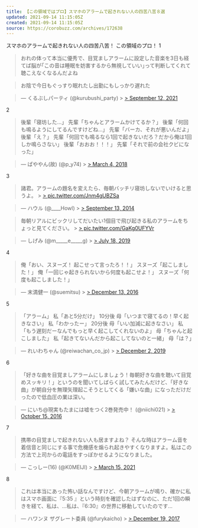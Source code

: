 ```yaml
---
title: 【この領域ではプロ】スマホのアラームで起きれない人の四苦八苦８選
updated: 2021-09-14 11:15:05Z
created: 2021-09-14 11:15:05Z
source: https://corobuzz.com/archives/172638
---
```


スマホのアラームで起きれない人の四苦八苦！
この領域のプロ！
1

> おれの体って本当に優秀で、目覚ましアラームに設定した音楽を3日も経てば脳が｢この音は睡眠を妨害するから無視していい｣って判断してくれて聴こえなくなるんだよね

> お陰で今日もぐっすり眠れたし出勤にもしっかり遅れた

> — くるぶしパーティ (@kurubushi_party) > [> September 12, 2021](https://twitter.com/kurubushi_party/status/1437181039579852802?ref_src=twsrc%5Etfw)

2
> 後輩「寝坊した…」
> 先輩「ちゃんとアラームかけてるか？」
> 後輩「何回も鳴るようにしてるんですけどね…」
> 先輩「バーカ、それが悪いんだよ」
> 後輩「え？」
> 先輩「何回でも鳴るなら1回で起きないだろ？だから俺は1回しか鳴らさない」
> 後輩「おおお！！！」
> 先輩「それで前の会社クビになった」

> — ぱややん(故) (@p_y74) > [> March 4, 2018](https://twitter.com/p_y74/status/970424922467057665?ref_src=twsrc%5Etfw)

3

> 諸君。アラームの題名を変えたら、毎朝バッチリ寝坊しないでいけると思うよ。 > [> pic.twitter.com/Jnm4gUBZSa](http://t.co/Jnm4gUBZSa)

> — ハウル (@____Howl) > [> September 13, 2014](https://twitter.com/____Howl/status/510801670536585217?ref_src=twsrc%5Etfw)

> 毎朝リアルにビックリしてだいたい1個目で飛び起きる私のアラームをちょっと見てください。 > [> pic.twitter.com/GaKg0UFYVr](https://t.co/GaKg0UFYVr)

> — しげみ (@m_____e_____g) > [> July 18, 2019](https://twitter.com/m_____e_____g/status/1151870934057226240?ref_src=twsrc%5Etfw)

4
> 俺「おい、スヌーズ！ 起こせって言ったろ！！」
> スヌーズ「起こしました！」
> 俺「一回じゃ起きられないから何度も起こせよ！」
> スヌーズ「何度も起こしました！」

> — 末満健一 (@suemitsu) > [> December 13, 2016](https://twitter.com/suemitsu/status/808517370742337536?ref_src=twsrc%5Etfw)

5
> 「アラーム」
> 私「あと5分だけ」
> 10分後
> 母「いつまで寝てるの！早く起きなさい」
> 私「わかったー」
> 20分後
> 母「いい加減に起きなさい」
> 私「もう遅刻だーなんでもっと早く起こしてくれないのよ」
> 母「ちゃんと起こしました」
> 私「起きてないんだから起こしてないのと一緒」
> 母「は？」

> — れいわちゃん (@reiwachan_co_jp) > [> December 2, 2019](https://twitter.com/reiwachan_co_jp/status/1201400430430801921?ref_src=twsrc%5Etfw)

6

> 「好きな曲を目覚ましアラームにしましょう！毎朝好きな曲を聴いて目覚めスッキリ！」というのを聞いてしばらく試してみたんだけど、「好きな曲」が朝自分を無理矢理起こそうとしてくる「嫌いな曲」になっただけだったので低血圧の業は深い。

> — にいち@現実もたまには嘘をつく2巻発売中！ (@niichi021) > [> October 15, 2016](https://twitter.com/niichi021/status/787089783252148224?ref_src=twsrc%5Etfw)

7

> 携帯の目覚ましで起きれない人も居ますよね？ そんな時はアラーム音を着信音と同じにする事で危機感を煽られ起きやすくなりますよ。私はこの方法で上司からの電話をすっぽかせるようになりました。

> — こっしー(16) (@K0MEIJI) > [> March 15, 2021](https://twitter.com/K0MEIJI/status/1371473251554095106?ref_src=twsrc%5Etfw)

8

> これは本当にあった怖い話なんですけど、今朝アラームが鳴り、確かに私はスマホ画面に『5:35 』という時刻を確認したはずなのに、ただ1回の瞬きを経て、私は、…私は、『6:30』の世界に移動していたのです…

> — ハワンヌ ザグレート委員 (@furykaicho) > [> December 19, 2017](https://twitter.com/furykaicho/status/942908516976680960?ref_src=twsrc%5Etfw)